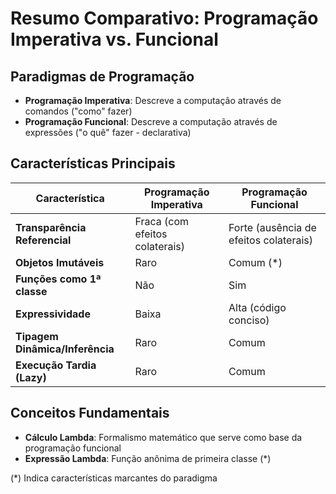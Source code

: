 # Resumo Comparativo: Programação Imperativa vs. Funcional

## Paradigmas de Programação
- **Programação Imperativa**: Descreve a computação através de comandos ("como" fazer)
- **Programação Funcional**: Descreve a computação através de expressões ("o quê" fazer - declarativa)

## Características Principais

| Característica               | Programação Imperativa | Programação Funcional |
|------------------------------|-----------------------|-----------------------|
| **Transparência Referencial** | Fraca (com efeitos colaterais) | Forte (ausência de efeitos colaterais) |
| **Objetos Imutáveis**         | Raro                 | Comum (*)            |
| **Funções como 1ª classe**    | Não                  | Sim                  |
| **Expressividade**            | Baixa                | Alta (código conciso)|
| **Tipagem Dinâmica/Inferência**| Raro                | Comum                |
| **Execução Tardia (Lazy)**    | Raro                | Comum                |

## Conceitos Fundamentais
- **Cálculo Lambda**: Formalismo matemático que serve como base da programação funcional
- **Expressão Lambda**: Função anônima de primeira classe (*)

(*) Indica características marcantes do paradigma

